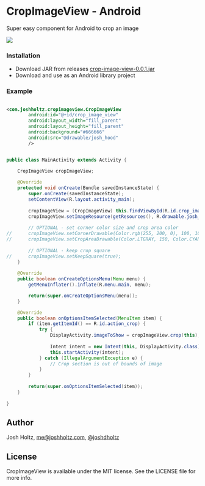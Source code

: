 # CropImageView - Android

Super easy component for Android to crop an image

![](https://raw.github.com/joshdholtz/CropImageView/master/screenshots/screenshot_1.png)

### Installation

- Download JAR from releases [crop-image-view-0.0.1.jar](https://github.com/joshdholtz/CropImageView/releases/tag/crop-image-view-0.0.1)
- Download and use as an Android library project

### Example

````xml

<com.joshholtz.cropimageview.CropImageView
        android:id="@+id/crop_image_view"
        android:layout_width="fill_parent"
        android:layout_height="fill_parent"
        android:background="#666666"
        android:src="@drawable/josh_hood"
        />

````

````java

public class MainActivity extends Activity {

	CropImageView cropImageView;
	
	@Override
	protected void onCreate(Bundle savedInstanceState) {
		super.onCreate(savedInstanceState);
		setContentView(R.layout.activity_main);
		
		cropImageView = (CropImageView) this.findViewById(R.id.crop_image_view);
		cropImageView.setImageResource(getResources(), R.drawable.josh_hood);
		
		// OPTIONAL - set corner color size and crop area color
//		cropImageView.setCornerDrawable(Color.rgb(255, 200, 0), 100, 100);
//		cropImageView.setCropAreaDrawable(Color.LTGRAY, 150, Color.CYAN, 200, 8);
		
		// OPTIONAL - keep crop square
//		cropImageView.setKeepSquare(true);
	}
	
	@Override
	public boolean onCreateOptionsMenu(Menu menu) {
		getMenuInflater().inflate(R.menu.main, menu);

		return(super.onCreateOptionsMenu(menu));
	}

	@Override
	public boolean onOptionsItemSelected(MenuItem item) {
		if (item.getItemId() == R.id.action_crop) {
			try {
				DisplayActivity.imageToShow = cropImageView.crop(this);
				
				Intent intent = new Intent(this, DisplayActivity.class);
				this.startActivity(intent);
			} catch (IllegalArgumentException e) {
				// Crop section is out of bounds of image
			}
		}
		
		return(super.onOptionsItemSelected(item));
	}
	
}

````

## Author

Josh Holtz, me@joshholtz.com, [@joshdholtz](https://twitter.com/joshdholtz)

## License

CropImageView is available under the MIT license. See the LICENSE file for more info.
